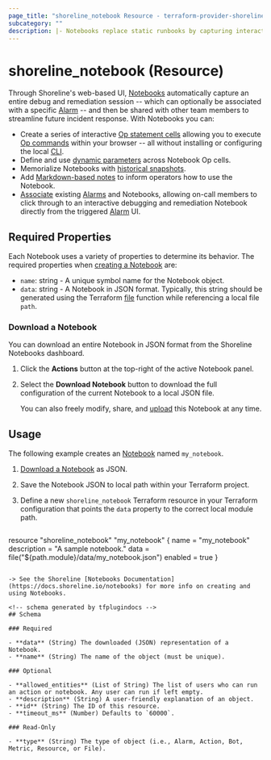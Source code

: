 ```yaml
---
page_title: "shoreline_notebook Resource - terraform-provider-shoreline"
subcategory: ""
description: |- Notebooks replace static runbooks by capturing interactive debug and remediation sessions in a convenient UI.
---
```


# shoreline_notebook (Resource)

Through Shoreline's web-based UI, [Notebooks](https://docs.shoreline.io/notebooks) automatically capture an entire debug and remediation session -- which can optionally be associated with a specific [Alarm](https://docs.shoreline.io/alarms) -- and then be shared with other team members to streamline future incident response. With Notebooks you can:

- Create a series of interactive [Op statement cells](https://docs.shoreline.io/notebooks#op-statements) allowing you to execute [Op commands](https://docs.shoreline.io/op/commands) within your browser -- all without installing or configuring the local [CLI](https://docs.shoreline.io/cli).
- Define and use [dynamic parameters](https://docs.shoreline.io/notebooks/parameters) across Notebook Op cells.
- Memorialize Notebooks with [historical snapshots](https://docs.shoreline.io/notebooks/runs).
- Add [Markdown-based notes](https://docs.shoreline.io/notebooks#notes) to inform operators how to use the Notebook.
- [Associate](https://docs.shoreline.io/notebooks#alarm-association) existing [Alarms](https://docs.shoreline.io/alarms) and Notebooks, allowing on-call members to click through to an interactive debugging and remediation Notebook directly from the triggered [Alarm](https://docs.shoreline.io/alarms) UI.

## Required Properties

Each Notebook uses a variety of properties to determine its behavior. The required properties when [creating a Notebook](https://docs.shoreline.io/notebooks#create-a-notebook) are:

- `name`: string - A unique symbol name for the Notebook object.
- `data`: string - A Notebook in JSON format.  Typically, this string should be generated using the Terraform [file](https://www.terraform.io/language/functions/file) function while referencing a local file `path`.

### Download a Notebook

You can download an entire Notebook in JSON format from the Shoreline Notebooks dashboard.

1. Click the **Actions** button at the top-right of the active Notebook panel.
2. Select the **Download Notebook** button to download the full configuration of the current Notebook to a local JSON file.

   You can also freely modify, share, and [upload](https://docs.shoreline.io/notebooks#upload-a-notebook) this Notebook at any time.

## Usage

The following example creates an [Notebook](https://docs.shoreline.io/notebooks) named `my_notebook`.

1. [Download a Notebook](https://docs.shoreline.io#download-a-notebook) as JSON.
2. Save the Notebook JSON to local path within your Terraform project.
3. Define a new `shoreline_notebook` Terraform resource in your Terraform configuration that points the `data` property to the correct local module path.

   ```terraform
resource "shoreline_notebook" "my_notebook" {
  name        = "my_notebook"
  description = "A sample notebook."
  data        = file("${path.module}/data/my_notebook.json")
  enabled     = true
}
```

-> See the Shoreline [Notebooks Documentation](https://docs.shoreline.io/notebooks) for more info on creating and using Notebooks.

<!-- schema generated by tfplugindocs -->
## Schema

### Required

- **data** (String) The downloaded (JSON) representation of a Notebook.
- **name** (String) The name of the object (must be unique).

### Optional

- **allowed_entities** (List of String) The list of users who can run an action or notebook. Any user can run if left empty.
- **description** (String) A user-friendly explanation of an object.
- **id** (String) The ID of this resource.
- **timeout_ms** (Number) Defaults to `60000`.

### Read-Only

- **type** (String) The type of object (i.e., Alarm, Action, Bot, Metric, Resource, or File).
